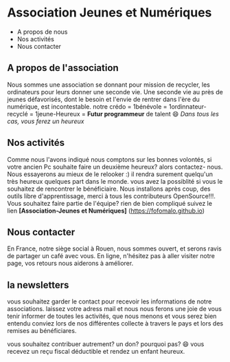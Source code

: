 # Association Jeunes et Numériques

* A propos de nous
* Nos activités
* Nous contacter

## A propos de l'association
Nous sommes une association se donnant pour mission de recycler, les ordinateurs pour leurs donner une seconde vie.
Une seconde vie au près de jeunes défavorisés, dont le besoin et l'envie de rentrer dans l'ère du numérique, est incontestable.
notre crédo = 1bénévole = 1ordinnateur-recyclé = 1jeune-Heureux = **Futur programmeur** de talent :smile:
*Dans tous les cas, vous ferez un heureux*

## Nos activités
Comme nous l'avons indiqué nous comptons sur les bonnes volontés, si votre ancien Pc souhaite faire un 
deuxième heureux? alors contactez- nous. Nous essayerons au mieux de le relooker :) il rendra surement quelqu'un 
très heureux quelques part dans le monde.
vous avez la possiblité si vous le souhaitez de rencontrer le bénéficiaire.
Nous installons après coup, des outils libre d'apprentissage, merci à tous les contributeurs OpenSource!!!.
Vous souhaitez faire partie de l'équipe? rien de bien compliqué 
suivez le lien **[Association-Jeunes et Numériques]** (https://fofomalo.github.io)

## Nous contacter
En France, notre siège social à Rouen, nous sommes ouvert, et serons ravis de partager un café avec vous.
En ligne, n'hésitez pas à aller visiter notre page, vos retours nous aiderons à améliorer.


## la newsletters
vous souhaitez garder le contact pour recevoir les informations de notre associations.
laissez votre adress mail et nous nous ferons une joie de vous tenir informer de toutes les activités, que nous menons et vous serez bien entendu conviez lors de nos différentes collecte à travers le pays et lors des remises au bénéficiares.

vous souhaitez contribuer autrement? un don? pourquoi pas? :smile: vous recevez un reçu fiscal déductible et rendez un enfant heureux.

